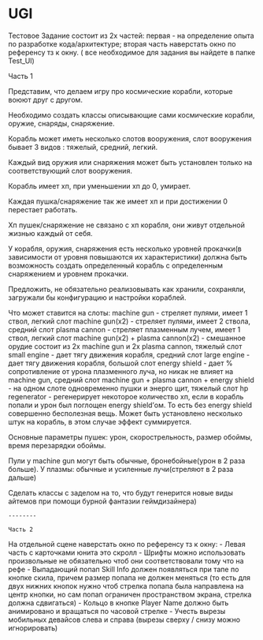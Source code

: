 # UGI

Тестовое Задание состоит из 2х частей:
первая - на определение опыта по разработке кода/архитектуре;
вторая часть наверстать окно по референсу тз к окну. ( все необходимое для задания вы найдете в папке Test_UI)

Часть 1

Представим, что делаем игру про космические корабли, которые воюют друг с другом.

Необходимо создать классы описывающие сами космические корабли, оружие, снаряды, снаряжение.

Корабль может иметь несколько слотов вооружения, слот вооружения бывает 3 видов : тяжелый, средний, легкий. 

Каждый вид оружия или снаряжения может быть установлен только на соответствующий слот вооружения.

Корабль имеет хп, при уменьшении хп до 0, умирает.

Каждая пушка/снаряжение так же имеет хп и при достижении 0 перестает работать.

Хп пушек/снаряжение не связано с хп корабля, они живут отдельной жизнью каждый от себя.

У корабля, оружия, снаряжения есть несколько уровней прокачки(в зависимости от уровня повышаются их характеристики) должна быть возможность создать определенный корабль с определенным снаряжением и уровнем прокачки.

Предложить, не обязательно реализовывать как хранили, сохраняли, загружали бы конфигурацию и настройки кораблей. 
    
Что может ставится на слоты:
machine gun - стреляет пулями, имеет 1 ствол, легкий слот
machine gun(x2) - стреляет пулями, имеет 2 ствола, средний слот
plasma cannon - стреляет плазменным лучем, имеет 1 ствол, легкий слот
machine gun(x2) + plasma cannon(x2) - смешанное орудие состоит из 2х machine gun и 2х plasma cannon, тяжелый слот
small engine - дает тягу движения корабля, средний слот
large engine - дает тягу движения корабля, большой слот
energy shield - дает % сопротивление от урона плазменного луча, но никак не влияет на machine gun, средний слот
machine gun + plasma cannon + energy shield - на одном слоте одновременно пушки и энерго щит, тяжелый слот
hp regenerator - регенерирует некоторое количество хп, если в корабль попали и урон был поглощен energy shield’ом. То есть без energy shield совершенно бесполезная вещь. Может быть установлено несколько штук на корабль, в этом случае эффект суммируется.


Основные параметры пушек: урон, скорострельность, размер обоймы, время перезарядки обоймы.

Пули у machine gun могут быть обычные, бронебойные(урон в 2 раза больше). 
У плазмы: обычные и усиленные лучи(стреляют в 2 раза дальше)

Сделать классы с заделом на то, что будут генерится новые виды айтемов при помощи бурной фантазии геймдизайнера)



    --------

    Часть 2
На отдельной сцене наверстать окно по референсу тз к окну:
    - Левая часть с карточками юнита это скролл
    - Шрифты можно использовать произвольные не обязательно чтоб они соответствовали тому что на рефе
    - Выпадающий попап Skill Info должен появляться при тапе по кнопке скила, причем размер попапа не должен меняться (то есть для двух нижних кнопок нужно чтоб стрелка попапа была направлена на центр кнопки, но сам попап ограничен пространством экрана, стрелка должна сдвигаться)
    - Кольцо в кнопке Player Name должно быть анимировано и вращаться по часовой стрелке
    - Учесть вырезы мобильных девайсов слева и справа (вырезы сверху / снизу можно игнорировать)



